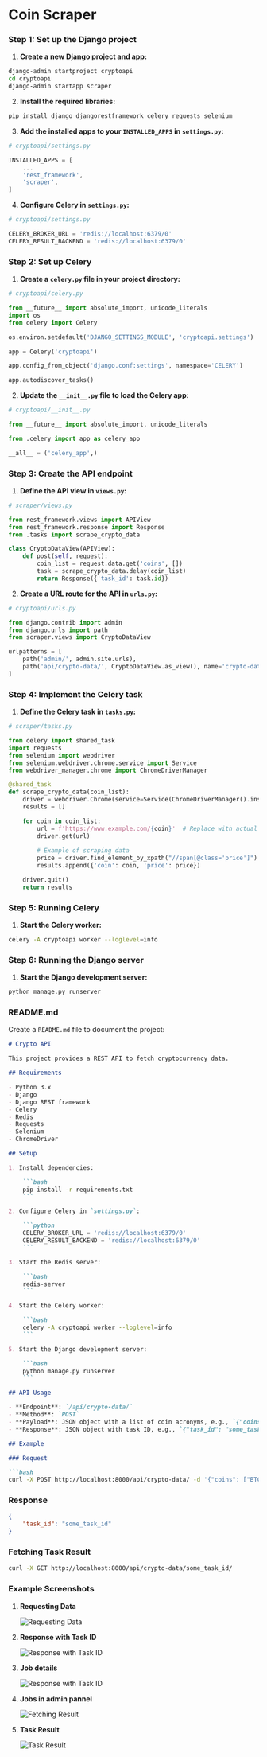 # Coin Scraper

### Step 1: Set up the Django project

1. **Create a new Django project and app:**

```bash
django-admin startproject cryptoapi
cd cryptoapi
django-admin startapp scraper
```

2. **Install the required libraries:**

```bash
pip install django djangorestframework celery requests selenium
```

3. **Add the installed apps to your `INSTALLED_APPS` in `settings.py`:**

```python
# cryptoapi/settings.py

INSTALLED_APPS = [
    ...
    'rest_framework',
    'scraper',
]
```

4. **Configure Celery in `settings.py`:**

```python
# cryptoapi/settings.py

CELERY_BROKER_URL = 'redis://localhost:6379/0'
CELERY_RESULT_BACKEND = 'redis://localhost:6379/0'
```

### Step 2: Set up Celery

1. **Create a `celery.py` file in your project directory:**

```python
# cryptoapi/celery.py

from __future__ import absolute_import, unicode_literals
import os
from celery import Celery

os.environ.setdefault('DJANGO_SETTINGS_MODULE', 'cryptoapi.settings')

app = Celery('cryptoapi')

app.config_from_object('django.conf:settings', namespace='CELERY')

app.autodiscover_tasks()
```

2. **Update the `__init__.py` file to load the Celery app:**

```python
# cryptoapi/__init__.py

from __future__ import absolute_import, unicode_literals

from .celery import app as celery_app

__all__ = ('celery_app',)
```

### Step 3: Create the API endpoint

1. **Define the API view in `views.py`:**

```python
# scraper/views.py

from rest_framework.views import APIView
from rest_framework.response import Response
from .tasks import scrape_crypto_data

class CryptoDataView(APIView):
    def post(self, request):
        coin_list = request.data.get('coins', [])
        task = scrape_crypto_data.delay(coin_list)
        return Response({'task_id': task.id})
```

2. **Create a URL route for the API in `urls.py`:**

```python
# cryptoapi/urls.py

from django.contrib import admin
from django.urls import path
from scraper.views import CryptoDataView

urlpatterns = [
    path('admin/', admin.site.urls),
    path('api/crypto-data/', CryptoDataView.as_view(), name='crypto-data'),
]
```

### Step 4: Implement the Celery task

1. **Define the Celery task in `tasks.py`:**

```python
# scraper/tasks.py

from celery import shared_task
import requests
from selenium import webdriver
from selenium.webdriver.chrome.service import Service
from webdriver_manager.chrome import ChromeDriverManager

@shared_task
def scrape_crypto_data(coin_list):
    driver = webdriver.Chrome(service=Service(ChromeDriverManager().install()))
    results = []

    for coin in coin_list:
        url = f'https://www.example.com/{coin}'  # Replace with actual URL
        driver.get(url)
        
        # Example of scraping data
        price = driver.find_element_by_xpath("//span[@class='price']").text
        results.append({'coin': coin, 'price': price})

    driver.quit()
    return results
```

### Step 5: Running Celery

1. **Start the Celery worker:**

```bash
celery -A cryptoapi worker --loglevel=info
```

### Step 6: Running the Django server

1. **Start the Django development server:**

```bash
python manage.py runserver
```

### README.md

Create a `README.md` file to document the project:

```markdown
# Crypto API

This project provides a REST API to fetch cryptocurrency data.

## Requirements

- Python 3.x
- Django
- Django REST framework
- Celery
- Redis
- Requests
- Selenium
- ChromeDriver

## Setup

1. Install dependencies:

    ```bash
    pip install -r requirements.txt
    ```

2. Configure Celery in `settings.py`:

    ```python
    CELERY_BROKER_URL = 'redis://localhost:6379/0'
    CELERY_RESULT_BACKEND = 'redis://localhost:6379/0'
    ```

3. Start the Redis server:

    ```bash
    redis-server
    ```

4. Start the Celery worker:

    ```bash
    celery -A cryptoapi worker --loglevel=info
    ```

5. Start the Django development server:

    ```bash
    python manage.py runserver
    ```

## API Usage

- **Endpoint**: `/api/crypto-data/`
- **Method**: `POST`
- **Payload**: JSON object with a list of coin acronyms, e.g., `{"coins": ["BTC", "ETH"]}`
- **Response**: JSON object with task ID, e.g., `{"task_id": "some_task_id"}`

## Example

### Request

```bash
curl -X POST http://localhost:8000/api/crypto-data/ -d '{"coins": ["BTC", "ETH"]}' -H "Content-Type: application/json"
```

### Response

```json
{
    "task_id": "some_task_id"
}
```

### Fetching Task Result

```bash
curl -X GET http://localhost:8000/api/crypto-data/some_task_id/
```

### Example Screenshots

1. **Requesting Data**

    ![Requesting Data](images/request_sent.png)

2. **Response with Task ID**

    ![Response with Task ID](images/Job_status.png)

3. **Job details**

    ![Response with Task ID](images/Job_details.png)

4. **Jobs in admin pannel**

    ![Fetching Result](images/Jobs_pannel.png)

5. **Task Result**

    ![Task Result](images/Job_output_data.png)
